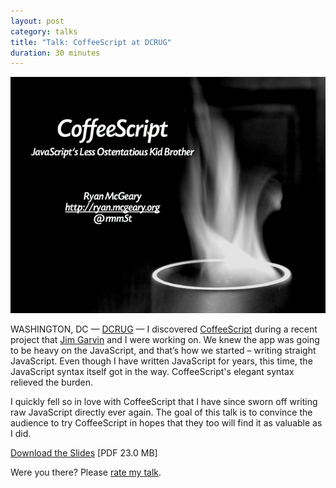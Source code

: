 ```yaml
---
layout: post
category: talks
title: "Talk: CoffeeScript at DCRUG"
duration: 30 minutes
---
```


[![CoffeeScript](/images/talks/coffeescript-dcrug.png)][slides]

WASHINGTON, DC &mdash; [DCRUG][location] &mdash; I discovered
[CoffeeScript][coffeescript] during a recent project that [Jim Garvin][garvin]
and I were working on.  We knew the app was going to be heavy on the JavaScript,
and that’s how we started &ndash; writing straight JavaScript.  Even though I
have written JavaScript for years, this time, the JavaScript syntax itself got
in the way.  CoffeeScript's elegant syntax relieved the burden.

I quickly fell so in love with CoffeeScript that I have since sworn off writing
raw JavaScript directly ever again.  The goal of this talk is to convince the
audience to try CoffeeScript in hopes that they too will find it as valuable as
I did.

[Download the Slides][slides] \[PDF 23.0 MB\]

Were you there? Please [rate my talk](http://spkr8.com/t/5216).

[slides]: http://files.mcgeary.org/presentations/coffeescript-dcrug.pdf "Download the Slides"
[coffeescript]: http://jashkenas.github.com/coffee-script/
[garvin]: http://thegarvin.com
[location]:http://www.meetup.com/dcruby/calendar/15339405/

